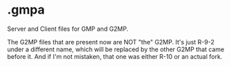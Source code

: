 # .gmpa
Server and Client files for GMP and G2MP.

The G2MP files that are present now are NOT "the" G2MP. It's just R-9-2 under a different name, which will be replaced by the other G2MP that came before it. And if I'm not mistaken, that one was either R-10 or an actual fork.